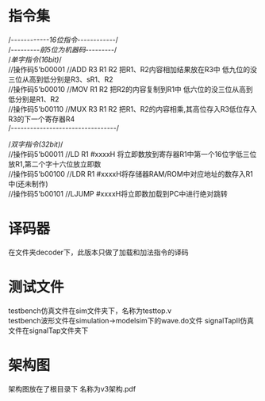 # 指令集
/*------------16位指令------------*/  
/*---------前5位为机器码---------*/  
/*单字指令(16bit)*/  
//操作码5'b00001 	//ADD R3 R1 R2 把R1、R2内容相加结果放在R3中 低九位的没三位从高到低分别是R3、sR1、R2  
//操作码5'b00010	//MOV  R1 R2 把R2的内容复制到R1中 低六位的没三位从高到低分别是R1、R2  
//操作码5'b00110	//MUX  R3 R1 R2 把R1、R2的内容相乘,其高位存入R3低位存入R3的下一个寄存器R4  
/*---------------------------------*/  

/*双字指令(32bit)*/  
//操作码5'b00011   	//LD R1 #xxxxH 将立即数放到寄存器R1中第一个16位字低三位放R1,第二个字十六位放立即数  
//操作码5'b00100    //LDR R1 #xxxxH将存储器RAM/ROM中对应地址的数存入R1中(还未制作)  
//操作码5'b00101	//LJUMP #xxxxH将立即数加载到PC中进行绝对跳转  

# 译码器
在文件夹decoder下，此版本只做了加载和加法指令的译码  

# 测试文件
testbench仿真文件在sim文件夹下，名称为testtop.v  
testbench波形文件在simulation->modelsim下的wave.do文件
signalTapII仿真文件在signalTap文件夹下  

# 架构图
架构图放在了根目录下  名称为v3架构.pdf  
